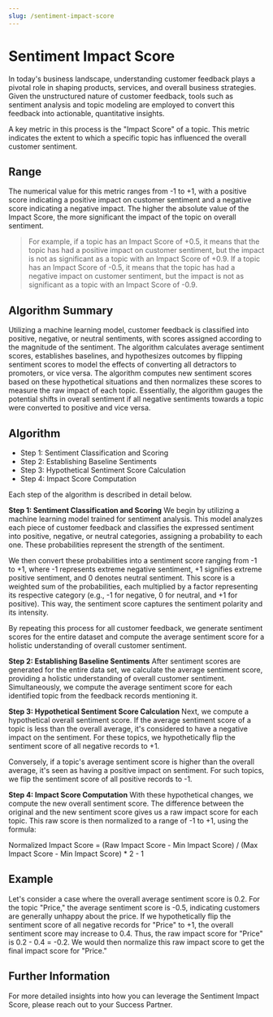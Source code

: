 ```yaml
---
slug: /sentiment-impact-score
---
```



# Sentiment Impact Score


In today's business landscape, understanding customer feedback plays a pivotal role in shaping products, services, and overall business strategies. Given the unstructured nature of customer feedback, tools such as sentiment analysis and topic modeling are employed to convert this feedback into actionable, quantitative insights. 

A key metric in this process is the "Impact Score" of a topic. This metric indicates the extent to which a specific topic has influenced the overall customer sentiment.

## Range

The numerical value for this metric ranges from -1 to +1, with a positive score indicating a positive impact on customer sentiment and a negative score indicating a negative impact. The higher the absolute value of the Impact Score, the more significant the impact of the topic on overall sentiment. 

> For example, if a topic has an Impact Score of +0.5, it means that the topic has had a positive impact on customer sentiment, but the impact is not as significant as a topic with an Impact Score of +0.9. If a topic has an Impact Score of -0.5, it means that the topic has had a negative impact on customer sentiment, but the impact is not as significant as a topic with an Impact Score of -0.9.

## Algorithm Summary

Utilizing a machine learning model, customer feedback is classified into positive, negative, or neutral sentiments, with scores assigned according to the magnitude of the sentiment. The algorithm calculates average sentiment scores, establishes baselines, and hypothesizes outcomes by flipping sentiment scores to model the effects of converting all detractors to promoters, or vice versa. The algorithm computes new sentiment scores based on these hypothetical situations and then normalizes these scores to measure the raw impact of each topic. Essentially, the algorithm gauges the potential shifts in overall sentiment if all negative sentiments towards a topic were converted to positive and vice versa.


## Algorithm

- Step 1: Sentiment Classification and Scoring
- Step 2: Establishing Baseline Sentiments
- Step 3: Hypothetical Sentiment Score Calculation
- Step 4: Impact Score Computation

Each step of the algorithm is described in detail below.

**Step 1: Sentiment Classification and Scoring**
We begin by utilizing a machine learning model trained for sentiment analysis. This model analyzes each piece of customer feedback and classifies the expressed sentiment into positive, negative, or neutral categories, assigning a probability to each one. These probabilities represent the strength of the sentiment.

We then convert these probabilities into a sentiment score ranging from -1 to +1, where -1 represents extreme negative sentiment, +1 signifies extreme positive sentiment, and 0 denotes neutral sentiment. This score is a weighted sum of the probabilities, each multiplied by a factor representing its respective category (e.g., -1 for negative, 0 for neutral, and +1 for positive). This way, the sentiment score captures the sentiment polarity and its intensity.

By repeating this process for all customer feedback, we generate sentiment scores for the entire dataset and compute the average sentiment score for a holistic understanding of overall customer sentiment.

**Step 2: Establishing Baseline Sentiments**
After sentiment scores are generated for the entire data set, we calculate the average sentiment score, providing a holistic understanding of overall customer sentiment. Simultaneously, we compute the average sentiment score for each identified topic from the feedback records mentioning it.

**Step 3: Hypothetical Sentiment Score Calculation**
Next, we compute a hypothetical overall sentiment score. If the average sentiment score of a topic is less than the overall average, it's considered to have a negative impact on the sentiment. For these topics, we hypothetically flip the sentiment score of all negative records to +1.

Conversely, if a topic's average sentiment score is higher than the overall average, it's seen as having a positive impact on sentiment. For such topics, we flip the sentiment score of all positive records to -1.


**Step 4: Impact Score Computation**
With these hypothetical changes, we compute the new overall sentiment score. The difference between the original and the new sentiment score gives us a raw impact score for each topic. This raw score is then normalized to a range of -1 to +1, using the formula:

Normalized Impact Score = (Raw Impact Score - Min Impact Score) / (Max Impact Score - Min Impact Score) * 2 - 1

## Example

Let's consider a case where the overall average sentiment score is 0.2. For the topic "Price," the average sentiment score is -0.5, indicating customers are generally unhappy about the price. If we hypothetically flip the sentiment score of all negative records for "Price" to +1, the overall sentiment score may increase to 0.4. Thus, the raw impact score for "Price" is  0.2 - 0.4 = -0.2. We would then normalize this raw impact score to get the final impact score for "Price."




## Further Information

For more detailed insights into how you can leverage the Sentiment Impact Score, please reach out to your Success Partner.
